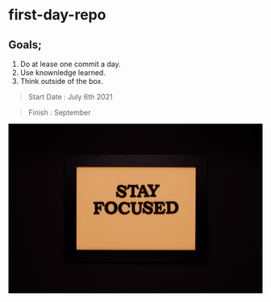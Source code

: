 # first-day-repo

## Goals;

1. Do at lease one commit a day.
2. Use knownledge learned.
3. Think outside of the box.

> Start Date : July 6th 2021

> Finish : September

![Stay Focused](./Images/Stay-focused.jpg)
